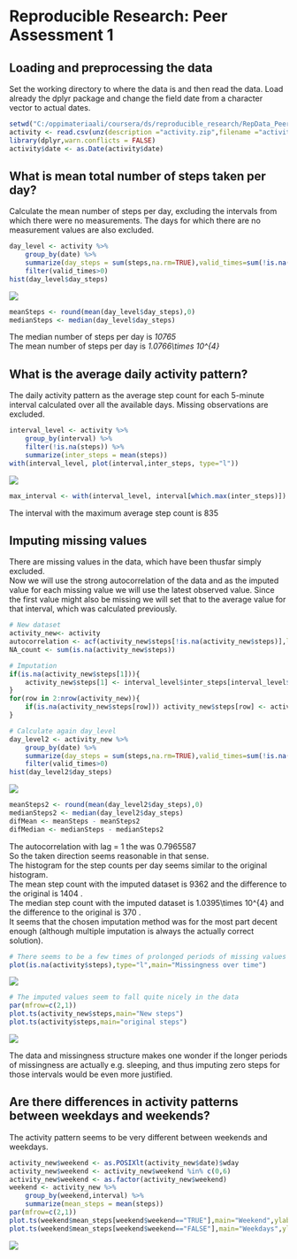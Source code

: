 # Reproducible Research: Peer Assessment 1


## Loading and preprocessing the data

Set the working directory to where the data is and then read the data.
Load already the dplyr package and change the field date from a character vector to actual dates.


```r
setwd("C:/oppimateriaali/coursera/ds/reproducible_research/RepData_PeerAssessment1")
activity <- read.csv(unz(description ="activity.zip",filename ="activity.csv" ),stringsAsFactors=FALSE)
library(dplyr,warn.conflicts = FALSE)
activity$date <- as.Date(activity$date)
```


## What is mean total number of steps taken per day?

Calculate the mean number of steps per day, excluding the intervals from which there were no measurements.
The days for which there are no measurement values are also excluded.

```r
day_level <- activity %>% 
    group_by(date) %>%  
    summarize(day_steps = sum(steps,na.rm=TRUE),valid_times=sum(!is.na(steps))) %>% 
    filter(valid_times>0)
hist(day_level$day_steps)
```

![](PA1_template_files/figure-html/unnamed-chunk-2-1.png)<!-- -->

```r
meanSteps <- round(mean(day_level$day_steps),0)
medianSteps <- median(day_level$day_steps)
```
The median number of steps per day is *10765*  
The mean number of steps per day is *1.0766\times 10^{4}*

## What is the average daily activity pattern?

The daily activity pattern as the average step count for each 5-minute interval calculated over
all the available days. Missing observations are excluded.

```r
interval_level <- activity %>% 
    group_by(interval) %>% 
    filter(!is.na(steps)) %>% 
    summarize(inter_steps = mean(steps))
with(interval_level, plot(interval,inter_steps, type="l"))
```

![](PA1_template_files/figure-html/unnamed-chunk-3-1.png)<!-- -->

```r
max_interval <- with(interval_level, interval[which.max(inter_steps)])
```
The interval with the maximum average step count is 835

## Imputing missing values

There are missing values in the data, which have been thusfar simply excluded.  
Now we will use the strong autocorrelation of the data and as the imputed value for each
missing value we will use the latest observed value.
Since the first value might also be missing we will set that to the average value for that interval, 
which was calculated previously.


```r
# New dataset
activity_new<- activity
autocorrelation <- acf(activity_new$steps[!is.na(activity_new$steps)],lag=1,plot=FALSE)$acf[2,1,1]
NA_count <- sum(is.na(activity_new$steps))

# Imputation
if(is.na(activity_new$steps[1])){
    activity_new$steps[1] <- interval_level$inter_steps[interval_level$interval==activity_new$interval[1]]
} 
for(row in 2:nrow(activity_new)){
    if(is.na(activity_new$steps[row])) activity_new$steps[row] <- activity_new$steps[(row-1)]
}

# Calculate again day_level
day_level2 <- activity_new %>% 
    group_by(date) %>%  
    summarize(day_steps = sum(steps,na.rm=TRUE),valid_times=sum(!is.na(steps))) %>% 
    filter(valid_times>0)
hist(day_level2$day_steps)
```

![](PA1_template_files/figure-html/unnamed-chunk-4-1.png)<!-- -->

```r
meanSteps2 <- round(mean(day_level2$day_steps),0)
medianSteps2 <- median(day_level2$day_steps)
difMean <- meanSteps - meanSteps2
difMedian <- medianSteps - medianSteps2
```
The autocorrelation with lag = 1 the was 0.7965587  
So the taken direction seems reasonable in that sense.  
The histogram for the step counts per day seems similar to the original histogram.  
The mean step count with the imputed dataset is 9362 and the difference to the 
original is 1404 .  
The median step count with the imputed dataset is 1.0395\times 10^{4} and the difference to the 
original is 370 .  
It seems that the chosen imputation method was for the most part decent enough (although multiple imputation is always the actually correct solution).


```r
# There seems to be a few times of prolonged periods of missing values
plot(is.na(activity$steps),type="l",main="Missingness over time")
```

![](PA1_template_files/figure-html/unnamed-chunk-5-1.png)<!-- -->

```r
# The imputed values seem to fall quite nicely in the data
par(mfrow=c(2,1))
plot.ts(activity_new$steps,main="New steps")
plot.ts(activity$steps,main="original steps")
```

![](PA1_template_files/figure-html/unnamed-chunk-5-2.png)<!-- -->
  
The data and missingness structure makes one wonder if the longer periods of missingness are actually e.g. sleeping, and thus imputing zero steps for those intervals would be even more justified.

## Are there differences in activity patterns between weekdays and weekends?

The activity pattern seems to be very different between weekends and weekdays.


```r
activity_new$weekend <- as.POSIXlt(activity_new$date)$wday
activity_new$weekend <- activity_new$weekend %in% c(0,6)
activity_new$weekend <- as.factor(activity_new$weekend)
weekend <- activity_new %>% 
    group_by(weekend,interval) %>% 
    summarize(mean_steps = mean(steps))
par(mfrow=c(2,1))
plot.ts(weekend$mean_steps[weekend$weekend=="TRUE"],main="Weekend",ylab="Stepcount")
plot.ts(weekend$mean_steps[weekend$weekend=="FALSE"],main="Weekdays",ylab="Stepcount")
```

![](PA1_template_files/figure-html/unnamed-chunk-6-1.png)<!-- -->
